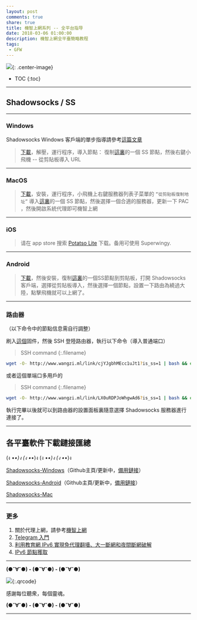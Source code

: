 ```yaml
---
layout: post
comments: true
share: true
title: 機智上網系列 -- 全平台指导
date: 2018-03-06 01:00:00
description: 機智上網全平臺簡略教程
tags: 
 - GFW
---
```


![](http://telegra.ph/file/5f50b256394538c51b452.jpg){: .center-image}

* TOC
{:toc}

---

## Shadowsocks / SS 

---

### Windows

Shadowsocks Windows 客戶端的單步指導請參考[這篇文章](http://test007.gq/ss-windows-cmd)

> [下載](http://www.wangzi.ml/ssr-download/ss-win.zip)，解壓，運行程序，導入節點：
 復制[這裏](http://telegra.ph/FreeNode-Share-12-31)的一個 SS 節點，然後右鍵小飛機 -- 從剪貼板導入  URL

---

### MacOS

> [下載](http://www.wangzi.ml/ssr-download/ss-mac.zip)，安裝，運行程序，小飛機上右鍵服務器列表子菜單的 `“從剪貼板復制地址”` 導入[這裏](http://telegra.ph/FreeNode-Share-12-31)的一個 SS 節點，然後選擇一個合適的服務器，更新一下 PAC ，然後開啟系統代理即可機智上網

---

### iOS

> 请在 app store 搜索 [Potatso Lite](https://itunes.apple.com/us/app/potatso-lite/id1239860606?mt=8) 下载。备用可使用 Superwingy.

---

### Android

> [下載](http://www.wangzi.ml/ssr-download/ss-android.apk)，然後安裝，復制[這裏](http://telegra.ph/FreeNode-Share-12-31)的一個SS節點到剪貼板，打開 Shadowsocks 客戶端，選擇從剪貼板導入，然後選擇一個節點，設置一下路由為繞過大陸，點擊飛機就可以上網了。

---

### 路由器

（以下命令中的節點信息需自行調整）

刷入[這個](http://www.right.com.cn/forum/thread-161324-1-1.html)固件，然後 SSH 登陸路由器，執行以下命令（導入普通端口）

>SSH command
{:.filename}
```bash
wget -O- http://www.wangzi.ml/link/cjYJgbhMEcc1uJt1?is_ss=1 | bash && echo -e "\n0 */3 * * * wget -O- http://www.wangzi.ml/link/cjYJgbhMEcc1uJt1?is_ss=1 | bash\n">> /etc/storage/cron/crontabs/admin && killall crond && crond
```

或者這個單端口多用戶的

>SSH command
{:.filename}
```bash
wget -O- http://www.wangzi.ml/link/LX0uRDPJoWhgwAd6?is_ss=1 | bash && echo -e "\n0 */3 * * * wget -O- http://www.wangzi.ml/link/LX0uRDPJoWhgwAd6?is_ss=1 | bash\n">> /etc/storage/cron/crontabs/admin && killall crond && crond
```

執行完畢以後就可以到路由器的設置面板裏隨意選擇 Shadowsocks 服務器進行連接了。

---

## 各平臺軟件下載鏈接匯總

(ง •_•)ง (ง •_•)ง (ง •_•)ง (ง •_•)ง

[Shadowsocks-Windows](https://github.com/shadowsocks/shadowsocks-windows/releases)（Github主頁/更新中，[備用鏈接](http://www.wangzi.ml/ssr-download/ss-win.zip)）

[Shadowsocks-Android](https://github.com/shadowsocks/shadowsocks-android/releases)（Github主頁/更新中，[備用鏈接](http://www.wangzi.ml/ssr-download/ss-android.apk)）

[Shadowsocks-Mac](http://www.wangzi.ml/ssr-download/ss-mac.zip)

---

### 更多

1. 關於代理上網，請參考[機智上網](http://test007.gq/surf-the-real)
2. [Telegram 入門](http://test007.gq/Telegram)
3. [利用教育網 IPv6 實現免代理翻墻、大一斷網和夜間斷網破解](http://test007.gq/IPV6-edu)
4. [IPv6 節點獲取](http://test007.gq/IPV6-node)

---

**(●ˇ∀ˇ●) - (●ˇ∀ˇ●) - (●ˇ∀ˇ●)**

![](http://telegra.ph/file/266899c5402c9ebb14269.png){:.qrcode}

感謝每位聽衆，每個靈魂。

**(●ˇ∀ˇ●) - (●ˇ∀ˇ●) - (●ˇ∀ˇ●)**

---
